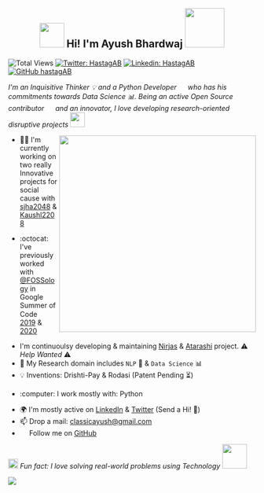 <h2 align="center"><img src="https://media.giphy.com/media/hvRJCLFzcasrR4ia7z/giphy.gif" width="50"> Hi! I'm Ayush Bhardwaj <img src="https://www.readnreturn.co.in/wp-content/uploads/2019/12/AW1381117_00-1.gif" width="80"></h2>

![Total Views](https://views.whatilearened.today/views/github/hastagAB/hastagAB.svg)
[![Twitter: HastagAB](https://img.shields.io/twitter/follow/HastagAB?style=social)](https://twitter.com/HastagAB)
[![Linkedin: HastagAB](https://img.shields.io/badge/-hastagab-blue?style=flat-square&logo=Linkedin&logoColor=white&link=https://www.linkedin.com/in/hastagab/)](https://www.linkedin.com/in/hastagab/)
[![GitHub hastagAB](https://img.shields.io/github/followers/hastagAB?label=follow&style=social)](https://github.com/hastagAB)


*I'm an Inquisitive Thinker :bulb: and a Python Developer <img src="https://upload.wikimedia.org/wikipedia/commons/thumb/c/c3/Python-logo-notext.svg/1200px-Python-logo-notext.svg.png" width="15"> who has his commitments towards Data Science :bar_chart:. Being an active Open Source contributor <img src="https://media.giphy.com/media/dxn6fRlTIShoeBr69N/giphy.gif" width="15"> and an innovator, I love developing research-oriented disruptive projects <img src="https://www.georgiancollege.ca/wp-content/uploads/lightbulb.gif" width="30">*

<img align='right' src="https://thumbs.gfycat.com/EvilNextDevilfish-size_restricted.gif" width="400">


- 👨‍💻 I'm currently working on two really Innovative projects for social cause with [sjha2048](https://github.com/sjha2048) & [Kaushl2208](https://github.com/Kaushl2208)
- <p>:octocat: I've previously worked with <a href="https://github.com/fossology">@FOSSology</a> in Google Summer of Code <img src="https://summerofcode.withgoogle.com/static/img/og-image.png" width="15"> <a href="https://github.com/hastagAB/GSoC-19">2019</a> & <a href="https://github.com/hastagAB/GSoC-2020">2020</a> </p>
- I'm continuoulsy developing & maintaining [Nirjas](https://github.com/fossology/Nirjas) & [Atarashi](https://github.com/fossology/atarashi) project. :warning: *Help Wanted* :warning:
- 🌱 My Research domain includes `NLP` :speech_balloon: & `Data Science` :bar_chart:
- :bulb: Inventions: Drishti-Pay & Rodasi (Patent Pending :hourglass_flowing_sand:)
- <p> :computer: I work mostly with: Python <img src="https://upload.wikimedia.org/wikipedia/commons/thumb/c/c3/Python-logo-notext.svg/1200px-Python-logo-notext.svg.png" width="15"></p>
- 🌍 I'm mostly active on [LinkedIn](https://www.linkedin.com/in/hastagab/) & [Twitter](https://twitter.com/HastagAB) (Send a Hi! :wave:)
- 📫 Drop a mail: [classicayush@gmail.com](classicayush@gmail.com)
- <img src="https://media.giphy.com/media/d9IfL7seBexHLct75B/giphy.gif" width="15"> Follow me on [GitHub](https://github.com/hastagAB) <img src="https://media.giphy.com/media/dxn6fRlTIShoeBr69N/giphy.gif" width="15">

<img src="https://media.giphy.com/media/l4FGDXzlX3p5U9zJS/giphy.gif" width="20"> *Fun fact: I love solving real-world problems using Technology* <img src="https://ayfaatechnology.com/wp-content/themes/ayfaa-theme/ayfaa/images/home.gif" width="50">

[![](https://img.shields.io/badge/Made%20With%20❤️%20By-HastagAB-red)](https://github.com/hastagAB)
